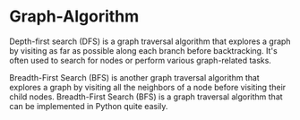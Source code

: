 # Graph-Algorithm
Depth-first search (DFS) is a graph traversal algorithm that explores a graph by visiting as far as possible along each branch before backtracking. It's often used to search for nodes or perform various graph-related tasks.

Breadth-First Search (BFS) is another graph traversal algorithm that explores a graph by visiting all the neighbors of a node before visiting their child nodes.
Breadth-First Search (BFS) is a graph traversal algorithm that can be implemented in Python quite easily. 

